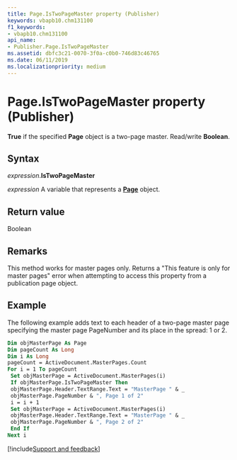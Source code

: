 ```yaml
---
title: Page.IsTwoPageMaster property (Publisher)
keywords: vbapb10.chm131100
f1_keywords:
- vbapb10.chm131100
api_name:
- Publisher.Page.IsTwoPageMaster
ms.assetid: dbfc3c21-0070-3f0a-c0b0-746d83c46765
ms.date: 06/11/2019
ms.localizationpriority: medium
---
```



# Page.IsTwoPageMaster property (Publisher)

**True** if the specified **Page** object is a two-page master. Read/write **Boolean**.


## Syntax

_expression_.**IsTwoPageMaster**

_expression_ A variable that represents a **[Page](Publisher.Page.md)** object.


## Return value

Boolean


## Remarks

This method works for master pages only. Returns a "This feature is only for master pages" error when attempting to access this property from a publication page object.


## Example

The following example adds text to each header of a two-page master page specifying the master page PageNumber and its place in the spread: 1 or 2.

```vb
Dim objMasterPage As Page 
Dim pageCount As Long 
Dim i As Long 
pageCount = ActiveDocument.MasterPages.Count 
For i = 1 To pageCount 
 Set objMasterPage = ActiveDocument.MasterPages(i) 
 If objMasterPage.IsTwoPageMaster Then 
 objMasterPage.Header.TextRange.Text = "MasterPage " & _ 
 objMasterPage.PageNumber & ", Page 1 of 2" 
 i = i + 1 
 Set objMasterPage = ActiveDocument.MasterPages(i) 
 objMasterPage.Header.TextRange.Text = "MasterPage " & _ 
 objMasterPage.PageNumber & ", Page 2 of 2" 
 End If 
Next i 

```

[!include[Support and feedback](~/includes/feedback-boilerplate.md)]